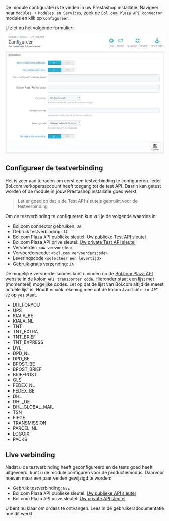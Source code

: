 De module configuratie is te vinden in uw Prestashop installatie. Navigeer naar `Modules` -> `Modules en Services`, zoek de `Bol.com Plaza API connector` module en klik op `Configureer`.

U ziet nu het volgende formulier:

![Module configuratie](module_config.png)

## Configureer de testverbinding
Het is zeer aan te raden om eerst een testverbinding te configureren. Ieder Bol.com verkopersaccount heeft toegang tot de test API. Daarin kan getest worden of de module in jouw Prestashop installatie goed werkt.

> Let er goed op dat u de Test API sleutels gebruikt voor de testverbinding

Om de testverbinding te configureren kun vul je de volgende waardes in:

* Bol.com connector gebruiken: `JA`
* Gebruik testverbinding: `JA`
* Bol.com Plaza API publieke sleutel: [Uw publieke Test API sleutel](!Configuratie/Bol.com)
* Bol.com Plaza API prive sleutel: [Uw private Test API sleutel](!Configuratie/Bol.com)
* Vervoerder: `<uw vervoerder>`
* Vervoerderscode: `<bol.com vervoerderscode>`
* Leveringscode `<selecteer een levertijd>`
* Gebruik gratis verzending: `JA`

De mogelijke vervoerderscodes kunt u vinden op de [Bol.com Plaza API website](https://developers.bol.com/documentatie/plaza-api/appendix-a-transporters/) in de kolom `API transporter code`. Hieronder staat een lijst met (momenteel) mogelijke codes. Let op dat de lijst van Bol.com altijd de meest actuele lijst is. Houdt er ook rekening mee dat de kolom `Available in API v2` op `yes` staat.

* DHLFORYOU
* UPS
* KIALA_BE
* KIALA_NL
* TNT
* TNT_EXTRA
* TNT_BRIEF
* TNT_EXPRESS
* DYL
* DPD_NL
* DPD_BE
* BPOST_BE
* BPOST_BRIEF
* BRIEFPOST
* GLS
* FEDEX_NL
* FEDEX_BE
* DHL
* DHL_DE
* DHL_GLOBAL_MAIL
* TSN
* FIEGE
* TRANSMISSION
* PARCEL_NL
* LOGOIX
* PACKS

## Live verbinding
Nadat u de testverbinding heeft geconfigureerd en de tests goed heeft uitgevoerd, kunt u de module configuren voor de productiemodus. Daarvoor hoeven maar een paar velden gewijzigd te worden:

* Gebruik testverbinding: `NEE`
* Bol.com Plaza API publieke sleutel: [Uw publieke API sleutel](!Configuratie/Bol.com)
* Bol.com Plaza API prive sleutel: [Uw private API sleutel](!Configuratie/Bol.com)

U bent nu klaar om orders te ontvangen. Lees in de gebruikersdocumentatie hoe dit werkt.
